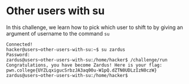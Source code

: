 # Other users with su
In this challenge, we learn how to pick which user to shift to by giving an argument of username to the command `su`
```
Connected!
hacker@users~other-users-with-su:~$ su zardus
Password:
zardus@users~other-users-with-su:/home/hacker$ /challenge/run
Congratulations, you have become Zardus! Here is your flag:
pwn.college{UYZLqxigucSrbzJA3aq00u-W1pQ.dZTN0UDLzIzN0czW}
zardus@users~other-users-with-su:/home/hacker$
```
